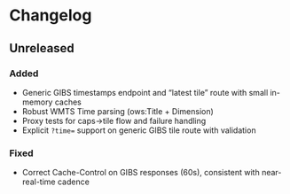 # Changelog

## Unreleased

### Added

* Generic GIBS timestamps endpoint and “latest tile” route with small in-memory caches
* Robust WMTS Time parsing (ows:Title + Dimension)
* Proxy tests for caps→tile flow and failure handling
* Explicit `?time=` support on generic GIBS tile route with validation

### Fixed

* Correct Cache-Control on GIBS responses (60s), consistent with near-real-time cadence

